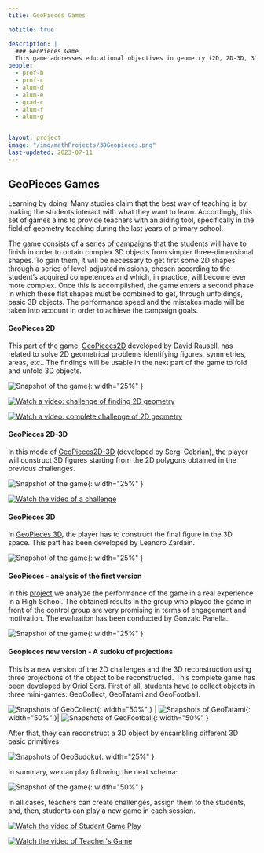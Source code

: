 ```yaml
---
title: GeoPieces Games

notitle: true

description: |
  ### GeoPieces Game
  This game addresses educational objectives in geometry (2D, 2D-3D, 3D) including authoring tools for teachers.
people:
  - prof-b
  - prof-c
  - alum-d
  - alum-e
  - grad-c
  - alum-f
  - alum-g


layout: project
image: "/img/mathProjects/3DGeopieces.png"
last-updated: 2023-07-11
---
```


## GeoPieces Games

Learning by doing. Many studies claim that the best way of teaching is by making the students interact with what they want to learn. Accordingly, this set of games aims to provide teachers with an aiding tool, specifically in
the field of geometry teaching during the last years of primary school.

The game  consists of a series of campaigns that the students will have to finish in order to obtain complex 3D objects from simpler three-dimensional shapes.
To gain them, it will be necessary to get first some 2D shapes through a series of level-adjusted missions, chosen according 
to the student’s acquired competences and which, in practice, will become ever more complex. 
Once this is accomplished, the game enters a second phase in which these flat shapes 
must be combined to get, through unfoldings, basic 3D objects. 
The performance speed and the mistakes
made will be taken into account in order to achieve the campaign goals.


#### GeoPieces 2D

This part of the game, [GeoPieces2D](
http://hdl.handle.net/2445/105683) developed by David Rausell, has related to solve 2D geometrical problems identifying figures, symmetries, areas, etc..
The findings will be usable in the next part of the game to fold and unfold 3D objects.

![Snapshot of the game](/wai/img/mathProjects/2Dimage.png){: width="25%" }

[![Watch a video: challenge of finding 2D geometry]()](https://youtu.be/m2v7txNSHik)

[![Watch a video: complete challenge of 2D geometry]()](https://youtu.be/7EuTLCNNwZ8)


#### GeoPieces 2D-3D

In this mode of [GeoPieces2D-3D](https://diposit.ub.edu/dspace/handle/2445/102329) (developed by Sergi Cebrian), the player will construct 3D figures starting from the 2D polygons obtained in the previous challenges.

![Snapshot of the game](/wai/img/mathProjects/2D-3DImage.png){: width="25%" }

[![Watch the video of a challenge]()](https://www.youtube.com/playlist?list=PLYl7lmL25Y7Ltqn97Pjb0d_FsCKo7VDRG)

#### GeoPieces 3D

In [GeoPieces 3D](http://hdl.handle.net/2445/119185), the player has to construct the final figure in the 3D space. This paft has been developed by Leandro Zardain.

![Snapshot of the game](/wai/img/mathProjects/3DImage.jpg){: width="25%" }

#### GeoPieces - analysis of the first version
In this [project](http://hdl.handle.net/2445/122272) we analyze the performance of the game in a real experience in a High School. The obtained results in the group who played the game in front of the control group are very promising in terms of engagement and motivation. The evaluation has been conducted by Gonzalo Panella.

![Snapshot of the game](/wai/img/mathProjects/campanya.png){: width="25%" }


#### Geopieces new version - A sudoku of projections 

This is a new version of the 2D challenges and the 3D reconstruction using three projections of the object to be reconstructed. This complete game has been developed by Oriol Sors.
First of all, students have to collect objects in three mini-games: GeoCollect, GeoTatami and GeoFootball.


![Snapshots of GeoCollect](/wai/img/mathProjects/GeoCollect.jpg){: width="50%" } | ![Snapshots of GeoTatami](/wai/img/mathProjects/GEoTatami.jpg){: width="50%" }| ![Snapshots of GeoFootball](/wai/img/mathProjects/GeoFootball.jpg){: width="50%" }


After that, they can reconstruct a 3D object by ensambling different 3D basic primitives:

![Snapshots of GeoSudoku](/wai/img/mathProjects/GeoSudoku.png){: width="25%" }

In summary, we can play following the next schema:

![Snapshot of the game](/wai/img/mathProjects/allTogetherGeoSodoku.jpg){: width="50%" }

In all cases, teachers can create challenges, assign them to the students, and, then, students can play a new game in each session.

[![Watch the video of Student Game Play]()](https://ubarcelona-my.sharepoint.com/:v:/g/personal/osorsvid16_alumnes_ub_edu/EZHw2nLwcR5BhWpQ_ASv3U8BOP9NYUUdgz8bF9w1adQRBQ?e=KrwSMM)

[![Watch the video of Teacher's Game]()](https://ubarcelona-my.sharepoint.com/:v:/g/personal/osorsvid16_alumnes_ub_edu/EZHw2nLwcR5BhWpQ_ASv3U8BOP9NYUUdgz8bF9w1adQRBQ?e=kL46hP)


